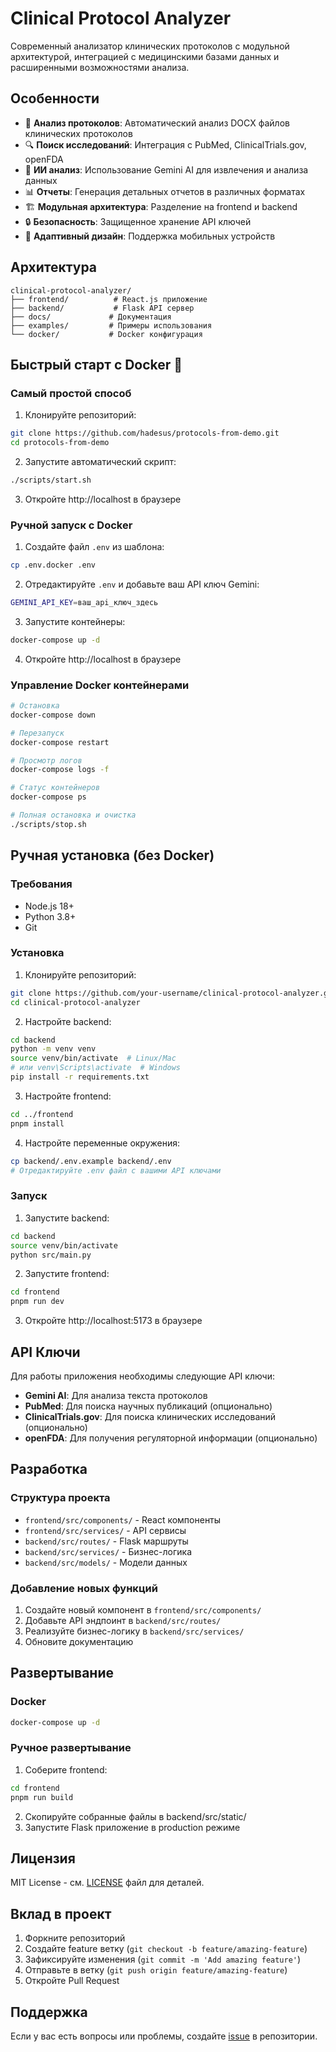 # Clinical Protocol Analyzer

Современный анализатор клинических протоколов с модульной архитектурой, интеграцией с медицинскими базами данных и расширенными возможностями анализа.

## Особенности

- 🔬 **Анализ протоколов**: Автоматический анализ DOCX файлов клинических протоколов
- 🔍 **Поиск исследований**: Интеграция с PubMed, ClinicalTrials.gov, openFDA
- 🤖 **ИИ анализ**: Использование Gemini AI для извлечения и анализа данных
- 📊 **Отчеты**: Генерация детальных отчетов в различных форматах
- 🏗️ **Модульная архитектура**: Разделение на frontend и backend
- 🔒 **Безопасность**: Защищенное хранение API ключей
- 📱 **Адаптивный дизайн**: Поддержка мобильных устройств

## Архитектура

```
clinical-protocol-analyzer/
├── frontend/          # React.js приложение
├── backend/           # Flask API сервер
├── docs/             # Документация
├── examples/         # Примеры использования
└── docker/           # Docker конфигурация
```

## Быстрый старт с Docker 🐳

### Самый простой способ

1. Клонируйте репозиторий:
```bash
git clone https://github.com/hadesus/protocols-from-demo.git
cd protocols-from-demo
```

2. Запустите автоматический скрипт:
```bash
./scripts/start.sh
```

3. Откройте http://localhost в браузере

### Ручной запуск с Docker

1. Создайте файл `.env` из шаблона:
```bash
cp .env.docker .env
```

2. Отредактируйте `.env` и добавьте ваш API ключ Gemini:
```bash
GEMINI_API_KEY=ваш_api_ключ_здесь
```

3. Запустите контейнеры:
```bash
docker-compose up -d
```

4. Откройте http://localhost в браузере

### Управление Docker контейнерами

```bash
# Остановка
docker-compose down

# Перезапуск
docker-compose restart

# Просмотр логов
docker-compose logs -f

# Статус контейнеров
docker-compose ps

# Полная остановка и очистка
./scripts/stop.sh
```

## Ручная установка (без Docker)

### Требования

- Node.js 18+
- Python 3.8+
- Git

### Установка

1. Клонируйте репозиторий:
```bash
git clone https://github.com/your-username/clinical-protocol-analyzer.git
cd clinical-protocol-analyzer
```

2. Настройте backend:
```bash
cd backend
python -m venv venv
source venv/bin/activate  # Linux/Mac
# или venv\Scripts\activate  # Windows
pip install -r requirements.txt
```

3. Настройте frontend:
```bash
cd ../frontend
pnpm install
```

4. Настройте переменные окружения:
```bash
cp backend/.env.example backend/.env
# Отредактируйте .env файл с вашими API ключами
```

### Запуск

1. Запустите backend:
```bash
cd backend
source venv/bin/activate
python src/main.py
```

2. Запустите frontend:
```bash
cd frontend
pnpm run dev
```

3. Откройте http://localhost:5173 в браузере

## API Ключи

Для работы приложения необходимы следующие API ключи:

- **Gemini AI**: Для анализа текста протоколов
- **PubMed**: Для поиска научных публикаций (опционально)
- **ClinicalTrials.gov**: Для поиска клинических исследований (опционально)
- **openFDA**: Для получения регуляторной информации (опционально)

## Разработка

### Структура проекта

- `frontend/src/components/` - React компоненты
- `frontend/src/services/` - API сервисы
- `backend/src/routes/` - Flask маршруты
- `backend/src/services/` - Бизнес-логика
- `backend/src/models/` - Модели данных

### Добавление новых функций

1. Создайте новый компонент в `frontend/src/components/`
2. Добавьте API эндпоинт в `backend/src/routes/`
3. Реализуйте бизнес-логику в `backend/src/services/`
4. Обновите документацию

## Развертывание

### Docker

```bash
docker-compose up -d
```

### Ручное развертывание

1. Соберите frontend:
```bash
cd frontend
pnpm run build
```

2. Скопируйте собранные файлы в backend/src/static/
3. Запустите Flask приложение в production режиме

## Лицензия

MIT License - см. [LICENSE](LICENSE) файл для деталей.

## Вклад в проект

1. Форкните репозиторий
2. Создайте feature ветку (`git checkout -b feature/amazing-feature`)
3. Зафиксируйте изменения (`git commit -m 'Add amazing feature'`)
4. Отправьте в ветку (`git push origin feature/amazing-feature`)
5. Откройте Pull Request

## Поддержка

Если у вас есть вопросы или проблемы, создайте [issue](https://github.com/your-username/clinical-protocol-analyzer/issues) в репозитории.

